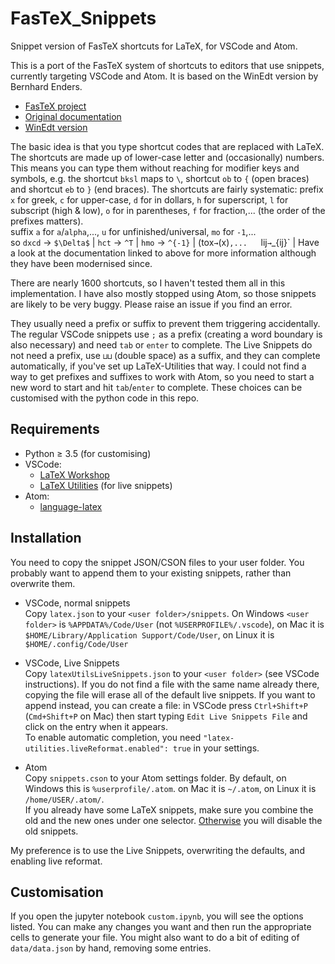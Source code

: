 # FasTeX_Snippets
Snippet version of FasTeX shortcuts for LaTeX, for VSCode and Atom.

This is a port of the FasTeX system of shortcuts to editors that use snippets, 
currently targeting VSCode and Atom.
It is based on the WinEdt version by Bernhard Enders.

- [FasTeX project](http://www.cds.caltech.edu/~fastex/fastex.html)
- [Original documentation](http://www.cds.caltech.edu/~fastex/fastex_docs.html)
- [WinEdt version](http://www.winedt.org/macros/latex/FasTeX.html)

The basic idea is that you type shortcut codes that are replaced with LaTeX.
The shortcuts are made up of lower-case letter and (occasionally) numbers.
This means you can type them without reaching for modifier keys and symbols, 
e.g. the shortcut `bksl` maps to `\`, shortcut `ob` to `{` (open braces) and shortcut `eb` to `}` (end braces).
The shortcuts are fairly systematic: prefix `x` for greek, 
`c` for upper-case, `d` for in dollars,
`h` for superscript, `l` for subscript (high & low), 
`o` for in parentheses, `f` for fraction,...
(the order of the prefixes matters).  
suffix `a` for `a`/`alpha`,..., `u` for unfinished/universal, `mo` for `-1`,...  
so `dxcd` → `$\Delta$` | 
`hct` → `^T` |
`hmo` → `^{-1}` |
(tox` → `(x)`,...  
`lij` → `_{ij}` |
Have a look at the documentation linked to above for more information 
although they have been modernised since.

There are nearly 1600 shortcuts, so I haven't tested them all in this implementation.
I have also mostly stopped using Atom, so those snippets are likely to be very buggy.
Please raise an issue if you find an error.

They usually need a prefix or suffix to prevent them triggering accidentally.
The regular VSCode snippets use `;` as a prefix (creating a word boundary is also necessary) and need `tab` or `enter` to complete.
The Live Snippets do not need a prefix, use `⊔⊔` (double space) as a suffix, and they can complete automatically, if you've set up LaTeX-Utilities that way.
I could not find a way to get prefixes and suffixes to work with Atom, so you need to start a new word to start and hit `tab`/`enter` to complete.
These choices can be customised with the python code in this repo.

## Requirements

- Python ≥ 3.5 (for customising)
- VSCode:
  - [LaTeX Workshop](https://marketplace.visualstudio.com/items?itemName=James-Yu.latex-workshop)
  - [LaTeX Utilities](https://marketplace.visualstudio.com/items?itemName=tecosaur.latex-utilities) (for live snippets)
- Atom:
  - [language-latex](https://atom.io/packages/language-latex)

## Installation

You need to copy the snippet JSON/CSON files to your user folder.
You probably want to append them to your existing snippets, rather than overwrite them.

- VSCode, normal snippets  
Copy `latex.json` to your `<user folder>/snippets`.
On Windows `<user folder>` is `%APPDATA%/Code/User` (not `%USERPROFILE%/.vscode`),
on Mac it is `$HOME/Library/Application Support/Code/User`,
on Linux it is `$HOME/.config/Code/User`

- VSCode, Live Snippets  
Copy `latexUtilsLiveSnippets.json` to your `<user folder>` (see VSCode instructions).
If you do not find a file with the same name already there, copying the file will erase all of the default live snippets.
If you want to append instead, you can create a file: in VSCode press `Ctrl+Shift+P` (`Cmd+Shift+P` on Mac) then start typing `Edit Live Snippets File` and click on the entry when it appears.  
To enable automatic completion, you need `"latex-utilities.liveReformat.enabled": true` in your settings.

- Atom  
Copy `snippets.cson` to your Atom settings folder.
By default, on Windows this is `%userprofile/.atom`. 
on Mac it is `~/.atom`,
on Linux it is `/home/USER/.atom/`.  
If you already have some LaTeX snippets, make sure you combine the old and the new ones under one selector.
[Otherwise](https://flight-manual.atom.io/using-atom/sections/basic-customization/) you will disable the old snippets.

My preference is to use the Live Snippets, overwriting the defaults, and enabling live reformat.

## Customisation

If you open the jupyter notebook `custom.ipynb`, you will see the options listed.
You can make any changes you want and then run the appropriate cells to generate your file.
You might also want to do a bit of editing of `data/data.json` by hand, removing some entries.
